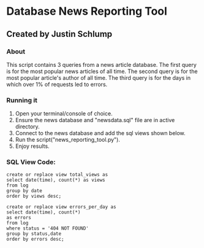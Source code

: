 # Database News Reporting Tool

## Created by Justin Schlump

### About
This script contains 3 queries from a news article database.  The first query
is for the most popular news articles of all time.  The second query is for
the most popular article's author of all time.  The third query is for the
days in which over 1% of requests led to errors.

### Running it
1. Open your terminal/console of choice.
2. Ensure the news database and "newsdata.sql" file are in active directory.
3. Connect to the news database and add the sql views shown below.
4. Run the script("news_reporting_tool.py").
5. Enjoy results.


### SQL View Code:
   ```
   create or replace view total_views as
   select date(time), count(*) as views
   from log
   group by date
   order by views desc;
   ```
   ```
   create or replace view errors_per_day as
   select date(time), count(*)
   as errors
   from log
   where status = '404 NOT FOUND'
   group by status,date
   order by errors desc;
   ```

